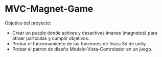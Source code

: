 # MVC-Magnet-Game

Objetivo del proyecto:

- Crear un puzzle donde actives y desactives imanes (magnetos) para atraer particulas y cumplir objetivos. 
- Probar el funcionamiento de las funciones de fisica 3d de unity. 
- Probar el patron de diseño Modelo-Vista-Controlador en un juego.

